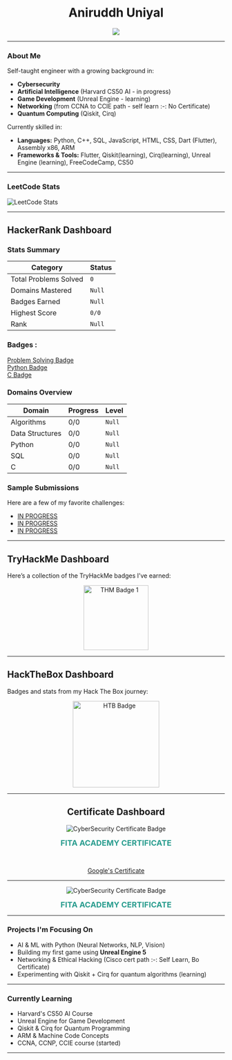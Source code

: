 <h1 align="center">Aniruddh Uniyal</h1>

<p align="center">
  <img src="https://readme-typing-svg.herokuapp.com?font=Fira+Code&size=25&duration=3000&pause=1000&center=true&vCenter=true&width=460&lines=Cybersecurity+Enthusiast;AI+Researcher;Aspiring+Game+Developer;Learning+Quantum+Computing" />
</p>

---

###  About Me

 Self-taught engineer with a growing background in:
-  **Cybersecurity**
-  **Artificial Intelligence** (Harvard CS50 AI - in progress)
-  **Game Development** (Unreal Engine - learning)
-  **Networking** (from CCNA to CCIE path - self learn :-: No Certificate)
-  **Quantum Computing** (Qiskit, Cirq)

 Currently skilled in:
- **Languages:** Python, C++, SQL, JavaScript, HTML, CSS, Dart (Flutter), Assembly x86, ARM
- **Frameworks & Tools:** Flutter, Qiskit(learning), Cirq(learning), Unreal Engine (learning), FreeCodeCamp, CS50

---

###  LeetCode Stats


![LeetCode Stats](https://leetcard.jacoblin.cool/AniruddhUniyal?theme=light&font=Baloo&ext=heatmap)

---

##  HackerRank Dashboard

### Stats Summary

| Category             | Status                      |
|----------------------|-----------------------------|
|  Total Problems Solved | `0`                    |
|  Domains Mastered     | `Null` |
|  Badges Earned       | `Null` |
|  Highest Score       | `0/0`     |
|  Rank                | `Null`             |

###  Badges :

[Problem Solving Badge](https://hrcdn.net/community-frontend/assets/badges/problem-solving-96cc4c.svg)<br>
[Python Badge](https://hrcdn.net/community-frontend/assets/badges/python-b6db8e.svg)<br>
[C Badge](https://hrcdn.net/community-frontend/assets/badges/c-b4d08f.svg)

###  Domains Overview

| Domain              | Progress      | Level       |
|---------------------|---------------|-------------|
| Algorithms          | 0/0       | `Null`         |
| Data Structures     | 0/0        | `Null`          |
| Python              | 0/0         | `Null`         |
| SQL                 | 0/0         | `Null`         |
| C                   | 0/0         | `Null`           |

### Sample Submissions

Here are a few of my favorite challenges:

-  [IN PROGRESS](https://www.hackerrank.com/challenges/<>/)
-  [IN PROGRESS](https://www.hackerrank.com/challenges/<>/)
-  [IN PROGRESS](https://www.hackerrank.com/challenges/<>/)

<!--<> Meaning = challenge name, add after completion-->

---

## TryHackMe Dashboard

Here’s a collection of the TryHackMe badges I’ve earned:

<div align="center">
  <img src="https://tryhackme.com/img/badges/linux.svg" alt="THM Badge 1" width="150" />
  <!-- Add more HTB badges or future ranks here -->
</div>

---

## HackTheBox Dashboard

Badges and stats from my Hack The Box journey:

<div align="center">
  <img src="https://academy.hackthebox.com/storage/badges/philomath.png" alt="HTB Badge" width="200" />
  <!-- Add more HTB badges or future ranks here -->
</div>

---

<!-- CyberSecurity Certificate-->

<h2 align="center">Certificate Dashboard</h2>

<p align="center">
  <img src="https://img.shields.io/badge/Certificate-CyberSecurity-blue?style=for-the-badge&logo=academia&logoColor=white" alt="CyberSecurity Certificate Badge">
</p>

<p align="center">
  <a href="CyberSecurity.pdf" target="_blank" style="text-decoration: none; font-weight: bold; font-size: 18px; color: #2a9d8f;">
    FITA ACADEMY CERTIFICATE
  </a>
</p>

<br>

<p align="center">
  <a href="https://www.coursera.org/account/accomplishments/verify/X7N97TEEC1GG">Google's Certificate</a>
</p>

---

<!-- AI Certificate-->

<p align="center">
  <img src="https://img.shields.io/badge/Certificate-AI-blue?style=for-the-badge&logo=academia&logoColor=white" alt="CyberSecurity Certificate Badge">
</p>

<p align="center">
  <a href="AI.pdf" target="_blank" style="text-decoration: none; font-weight: bold; font-size: 18px; color: #2a9d8f;">
    FITA ACADEMY CERTIFICATE
  </a>
</p>

---

###  Projects I'm Focusing On
-  AI & ML with Python (Neural Networks, NLP, Vision)
-  Building my first game using **Unreal Engine 5**
-  Networking & Ethical Hacking (Cisco cert path :-: Self Learn, Bo Certificate)
-  Experimenting with Qiskit + Cirq for quantum algorithms (learning)

---

###  Currently Learning
-  Harvard's CS50 AI Course
-  Unreal Engine for Game Development
-  Qiskit & Cirq for Quantum Programming
-  ARM & Machine Code Concepts
-  CCNA, CCNP, CCIE course (started)
---
